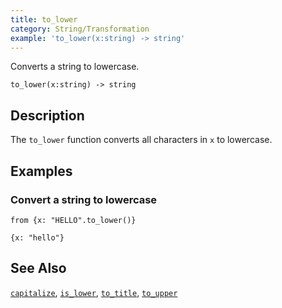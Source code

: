 ```yaml
---
title: to_lower
category: String/Transformation
example: 'to_lower(x:string) -> string'
---
```



Converts a string to lowercase.

```tql
to_lower(x:string) -> string
```

## Description

The `to_lower` function converts all characters in `x` to lowercase.

## Examples

### Convert a string to lowercase

```tql
from {x: "HELLO".to_lower()}
```

```tql
{x: "hello"}
```

## See Also

[`capitalize`](/reference/functions/capitalize),
[`is_lower`](/reference/functions/is_lower),
[`to_title`](/reference/functions/to_title),
[`to_upper`](/reference/functions/to_upper)
